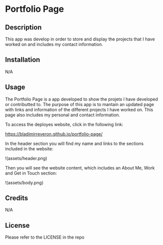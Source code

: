 # Portfolio Page

## Description

This app was develop in order to store and display the projects that I have worked on and includes my contact information.

## Installation

N/A

## Usage

The Portfolio Page is a app developed to show the projets I have developed or contributted to. The purpose of this app is to mantain an updated page with links and information of the different projects I have worked on. This page also includes my personal and contact information.

To access the deployes website, click in the following link:

https://bladimirreveron.github.io/portfolio-page/

In the header section you will find my name and links to the sections included in the website:

!(assets/header.png)

Then you will see the website content, which includes an About Me, Work and Get in Touch section:

!(assets/body.png)

## Credits

N/A

## License

Please refer to the LICENSE in the repo